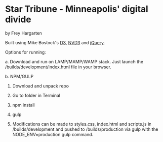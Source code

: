 Star Tribune - Minneapolis' digital divide
================

by Frey Hargarten

Built using Mike Bostock's [D3](https://github.com/mbostock/d3), [NVD3](https://github.com/novus/nvd3) and [jQuery](https://github.com/jquery/jquery).

Options for running:

a. Download and run on LAMP/MAMP/WAMP stack. Just launch the /builds/development/index.html file in your browser.

b. NPM/GULP

1. Download and unpack repo

2. Go to folder in Terminal

3. npm install

4. gulp

5. Modifications can be made to styles.css, index.html and scripts.js in /builds/development and pushed to /builds/production via gulp with the NODE_ENV=production gulp command.